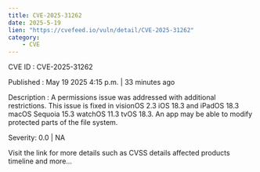 ```yaml
---
title: CVE-2025-31262
date: 2025-5-19
lien: "https://cvefeed.io/vuln/detail/CVE-2025-31262"
category:
    - CVE
---
```


CVE ID : CVE-2025-31262

Published :  May 19
2025
4:15 p.m. | 33 minutes ago

Description : A permissions issue was addressed with additional restrictions. This issue is fixed in visionOS 2.3
iOS 18.3 and iPadOS 18.3
macOS Sequoia 15.3
watchOS 11.3
tvOS 18.3. An app may be able to modify protected parts of the file system.

Severity: 0.0 | NA

Visit the link for more details
such as CVSS details
affected products
timeline
and more...
